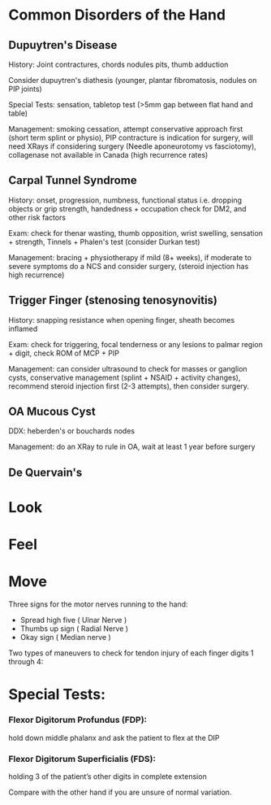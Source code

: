 # Common Disorders of the Hand

## Dupuytren's Disease
History: Joint contractures, chords nodules pits, thumb adduction

Consider dupuytren's diathesis (younger, plantar fibromatosis, nodules on PIP joints)

Special Tests: sensation, tabletop test (>5mm gap between flat hand and table)

Management: smoking cessation, attempt conservative approach first (short term splint or physio), PIP contracture is indication for surgery, will need XRays if considering surgery (Needle aponeurotomy vs fasciotomy), collagenase not available in Canada (high recurrence rates)

## Carpal Tunnel Syndrome
History: onset, progression, numbness, functional status i.e. dropping objects or grip strength, handedness + occupation
check for DM2, and other risk factors

Exam: check for thenar wasting, thumb opposition, wrist swelling, sensation + strength, Tinnels + Phalen's test (consider Durkan test)

Management: bracing + physiotherapy if mild (8+ weeks), if moderate to severe symptoms do a NCS and consider surgery, (steroid injection has high recurrence)

## Trigger Finger (stenosing tenosynovitis)
History: snapping resistance when opening finger, sheath becomes inflamed

Exam: check for triggering, focal tenderness or any lesions to palmar region + digit, check ROM of MCP + PIP

Management: can consider ultrasound to check for masses or ganglion cysts, conservative management (splint + NSAID + activity changes), recommend steroid injection first (2-3 attempts), then consider surgery.

## OA Mucous Cyst

DDX: heberden's or bouchards nodes

Management: do an XRay to rule in OA, wait at least 1 year before surgery

## De Quervain's

# Look

# Feel

# Move

Three signs for the motor nerves running to the hand:

- Spread high five ( Ulnar Nerve )
- Thumbs up sign ( Radial Nerve )
- Okay sign ( Median nerve )

Two types of maneuvers to check for tendon injury of each finger digits 1 through 4:

# Special Tests:

### Flexor Digitorum Profundus (FDP):
hold down middle phalanx and ask the patient to flex at the DIP
### Flexor Digitorum Superficialis (FDS): 
holding 3 of the patient’s other digits in complete extension

Compare with the other hand if you are unsure of normal variation. 

